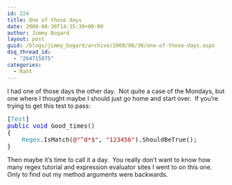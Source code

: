 ```yaml
---
id: 224
title: One of those days
date: 2008-08-30T14:35:39+00:00
author: Jimmy Bogard
layout: post
guid: /blogs/jimmy_bogard/archive/2008/08/30/one-of-those-days.aspx
dsq_thread_id:
  - "264715875"
categories:
  - Rant
---
```

I had one of those days the other day.&nbsp; Not quite a case of the Mondays, but one where I thought maybe I should just go home and start over.&nbsp; If you&#8217;re trying to get this test to pass:

<pre>[<span style="color: #2b91af">Test</span>]
<span style="color: blue">public void </span>Good_times()
{
    <span style="color: #2b91af">Regex</span>.IsMatch(<span style="color: #a31515">@"^d*$"</span>, <span style="color: #a31515">"123456"</span>).ShouldBeTrue();
}
</pre>

[](http://11011.net/software/vspaste)

Then maybe it&#8217;s time to call it a day.&nbsp; You really don&#8217;t want to know how many regex tutorial and expression evaluator sites I went to on this one.&nbsp; Only to find out my method arguments were backwards.